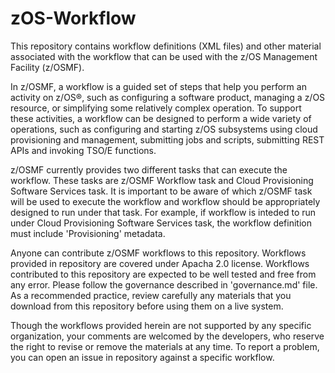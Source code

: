# zOS-Workflow
This repository contains workflow definitions (XML files) and other material associated with the workflow that can be used with the z/OS Management Facility (z/OSMF).

In z/OSMF, a workflow is a guided set of steps that help you perform an activity on z/OS®, such as configuring a software product, managing a z/OS resource, or simplifying some relatively complex operation. To support these activities, a workflow can be designed to perform a wide variety of operations, such as configuring and starting z/OS subsystems using cloud provisioning and management, submitting jobs and scripts, submitting REST APIs and invoking TSO/E functions.

z/OSMF currently provides two different tasks that can execute the workflow. These tasks are z/OSMF Workflow task and Cloud Provisioning Software Services task. It is important to be aware of which z/OSMF task will be used to execute the workflow and workflow should be appropriately designed to run under that task. For example, if workflow is inteded to run under Cloud Provisioning Software Services task, the workflow definition must include 'Provisioning' metadata. 

Anyone can contribute z/OSMF workflows to this repository. Workflows provided in repository are covered under Apacha 2.0 license. Workflows contributed to this repository are expected to be well tested and free from any error. Please follow the governance described in 'governance.md' file. As a recommended practice, review carefully any materials that you download from this repository before using them on a live system. 

Though the workflows provided herein are not supported by any specific organization, your comments are welcomed by the developers, who reserve the right to revise or remove the materials at any time. To report a problem, you can open an issue in repository against a specific workflow. 
